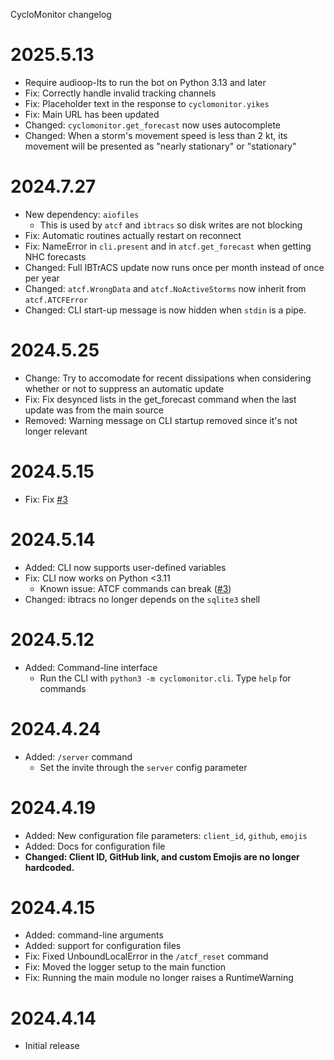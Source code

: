 CycloMonitor changelog

# 2025.5.13
* Require audioop-lts to run the bot on Python 3.13 and later
* Fix: Correctly handle invalid tracking channels
* Fix: Placeholder text in the response to `cyclomonitor.yikes`
* Fix: Main URL has been updated
* Changed: `cyclomonitor.get_forecast` now uses autocomplete
* Changed: When a storm's movement speed is less than 2 kt, its movement will be presented as "nearly stationary" or "stationary"

# 2024.7.27
* New dependency: `aiofiles`
    * This is used by `atcf` and `ibtracs` so disk writes are not blocking
* Fix: Automatic routines actually restart on reconnect
* Fix: NameError in `cli.present` and in `atcf.get_forecast` when getting NHC forecasts
* Changed: Full IBTrACS update now runs once per month instead of once per year
* Changed: `atcf.WrongData` and `atcf.NoActiveStorms` now inherit from `atcf.ATCFError`
* Changed: CLI start-up message is now hidden when `stdin` is a pipe.

# 2024.5.25
* Change: Try to accomodate for recent dissipations when considering whether or not to suppress an automatic update
* Fix: Fix desynced lists in the get_forecast command when the last update was from the main source
* Removed: Warning message on CLI startup removed since it's not longer relevant

# 2024.5.15
* Fix: Fix [#3](https://github.com/ntvmb/cyclomonitor/issues/3)

# 2024.5.14
* Added: CLI now supports user-defined variables
* Fix: CLI now works on Python <3.11
    * Known issue: ATCF commands can break ([#3](https://github.com/ntvmb/cyclomonitor/issues/3))
* Changed: ibtracs no longer depends on the `sqlite3` shell

# 2024.5.12
* Added: Command-line interface
    * Run the CLI with `python3 -m cyclomonitor.cli`. Type `help` for commands

# 2024.4.24
* Added: `/server` command
    * Set the invite through the `server` config parameter

# 2024.4.19
* Added: New configuration file parameters: `client_id`, `github`, `emojis`
* Added: Docs for configuration file
* **Changed: Client ID, GitHub link, and custom Emojis are no longer hardcoded.**

# 2024.4.15
* Added: command-line arguments
* Added: support for configuration files
* Fix: Fixed UnboundLocalError in the `/atcf_reset` command
* Fix: Moved the logger setup to the main function
* Fix: Running the main module no longer raises a RuntimeWarning

# 2024.4.14
* Initial release
